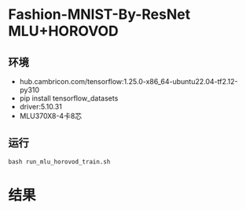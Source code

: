 # Fashion-MNIST-By-ResNet MLU+HOROVOD

## 环境

- hub.cambricon.com/tensorflow:1.25.0-x86_64-ubuntu22.04-tf2.12-py310 
- pip install tensorflow_datasets
- driver:5.10.31
- MLU370X8-4卡8芯

## 运行

```
bash run_mlu_horovod_train.sh
```

# 结果

 

